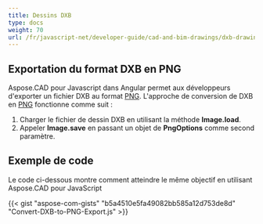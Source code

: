 ```yaml
---
title: Dessins DXB
type: docs
weight: 70
url: /fr/javascript-net/developer-guide/cad-and-bim-drawings/dxb-drawings/
---
```


## **Exportation du format DXB en PNG**

Aspose.CAD pour Javascript dans Angular permet aux développeurs d'exporter un fichier DXB au format [PNG](https://docs.fileformat.com/image/png/).
L'approche de conversion de DXB en [PNG](https://docs.fileformat.com/image/png/) fonctionne comme suit :

1. Charger le fichier de dessin DXB en utilisant la méthode **Image.load**.
1. Appeler **Image.save** en passant un objet de **PngOptions** comme second paramètre.

## Exemple de code

Le code ci-dessous montre comment atteindre le même objectif en utilisant Aspose.CAD pour JavaScript

{{< gist "aspose-com-gists" "b5a4510e5fa49082bb585a12d753de8d" "Convert-DXB-to-PNG-Export.js" >}}
